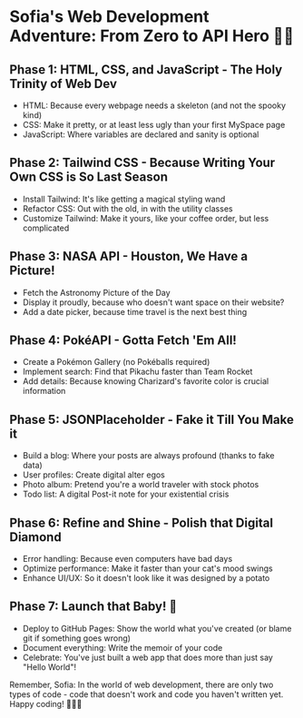 
# Sofia's Web Development Adventure: From Zero to API Hero 🦸‍♀️

## Phase 1: HTML, CSS, and JavaScript - The Holy Trinity of Web Dev
- HTML: Because every webpage needs a skeleton (and not the spooky kind)
- CSS: Make it pretty, or at least less ugly than your first MySpace page
- JavaScript: Where variables are declared and sanity is optional

## Phase 2: Tailwind CSS - Because Writing Your Own CSS is So Last Season
- Install Tailwind: It's like getting a magical styling wand
- Refactor CSS: Out with the old, in with the utility classes
- Customize Tailwind: Make it yours, like your coffee order, but less complicated

## Phase 3: NASA API - Houston, We Have a Picture!
- Fetch the Astronomy Picture of the Day
- Display it proudly, because who doesn't want space on their website?
- Add a date picker, because time travel is the next best thing

## Phase 4: PokéAPI - Gotta Fetch 'Em All!
- Create a Pokémon Gallery (no Pokéballs required)
- Implement search: Find that Pikachu faster than Team Rocket
- Add details: Because knowing Charizard's favorite color is crucial information

## Phase 5: JSONPlaceholder - Fake it Till You Make it
- Build a blog: Where your posts are always profound (thanks to fake data)
- User profiles: Create digital alter egos
- Photo album: Pretend you're a world traveler with stock photos
- Todo list: A digital Post-it note for your existential crisis

## Phase 6: Refine and Shine - Polish that Digital Diamond
- Error handling: Because even computers have bad days
- Optimize performance: Make it faster than your cat's mood swings
- Enhance UI/UX: So it doesn't look like it was designed by a potato

## Phase 7: Launch that Baby! 🚀
- Deploy to GitHub Pages: Show the world what you've created (or blame git if something goes wrong)
- Document everything: Write the memoir of your code
- Celebrate: You've just built a web app that does more than just say "Hello World"!

Remember, Sofia: In the world of web development, there are only two types of code - code that doesn't work and code you haven't written yet. Happy coding! 🎉👩‍💻
